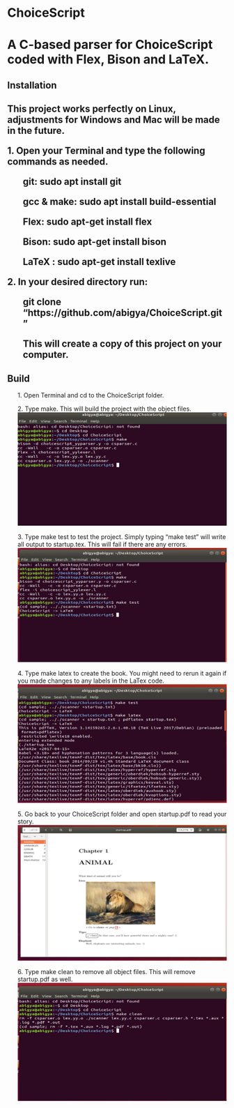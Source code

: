 <h1>ChoiceScript<h1>
<p>A C-based parser for ChoiceScript coded with Flex, Bison and LaTeX.<p>
<h2>Installation<h2>
<p>This project works perfectly on Linux, adjustments for Windows and Mac will be made in the future.</p> 
   <p> 1. Open your Terminal and type the following commands as needed.
       <p>
       <ul>git: sudo apt install git</ul>
        <ul>gcc & make: sudo apt install build-essential</ul>
        <ul>Flex: sudo apt-get install flex</ul>
        <ul>Bison: sudo apt-get install bison</ul>
           <ul>LaTeX : sudo apt-get install texlive </ul></p>
    </p>
<p>2. In your desired directory run:
    <ul>git clone “https://github.com/abigya/ChoiceScript.git”</ul>
    <ul>This will create a copy of this project on your computer.</ul></p>
 <h2>Build</h2>
<ul>1.	Open Terminal and cd to the ChoiceScript folder. </ul>
<ul>2.	Type make. This will build the project with the object files. 
    <br>
    <img src = "https://github.com/abigya/ChoiceScript/blob/master/make.PNG"></img>
    </br></ul>
<ul>3.	Type make test to test the project. Simply typing “make test” will write all output to startup.tex. This will fail if there are any errors.
    <br>
    <img src = "https://github.com/abigya/ChoiceScript/blob/master/maketest.PNG"></img>
    </br></ul>
 
<ul>4.	Type make latex to create the book. You might need to rerun it again if you made changes to any labels in the LaTex code.
<br>
    <img src = "https://github.com/abigya/ChoiceScript/blob/master/makelatex.PNG"></img>
    </br></ul>
 
<ul>5.	Go back to your ChoiceScript folder and open startup.pdf to read your story.
<br>
    <img src = "https://github.com/abigya/ChoiceScript/blob/master/pdffile.PNG"></img>
    </br></ul>
 
<ul>6.	Type make clean to remove all object files. This will remove startup.pdf as well.
<br>
    <img src = "https://github.com/abigya/ChoiceScript/blob/master/makeclean.PNG"></img>
    </br>
    </ul>

 






